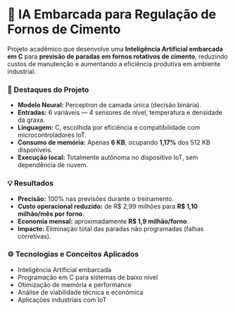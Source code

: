 # 🧠 IA Embarcada para Regulação de Fornos de Cimento

Projeto acadêmico que desenvolve uma **Inteligência Artificial embarcada em C** para **previsão de paradas em fornos rotativos de cimento**, reduzindo custos de manutenção e aumentando a eficiência produtiva em ambiente industrial.

### 🚀 Destaques do Projeto

* **Modelo Neural:** Perceptron de camada única (decisão binária).
* **Entradas:** 6 variáveis — 4 sensores de nível, temperatura e densidade da graxa.
* **Linguagem:** C, escolhida por eficiência e compatibilidade com microcontroladores IoT.
* **Consumo de memória:** Apenas **6 KB**, ocupando **1,17%** dos 512 KB disponíveis.
* **Execução local:** Totalmente autônoma no dispositivo IoT, sem dependência de nuvem.

### 💡 Resultados

* **Precisão:** 100% nas previsões durante o treinamento.
* **Custo operacional reduzido:** de R$ 2,99 milhões para **R$ 1,10 milhão/mês por forno**.
* **Economia mensal:** aproximadamente **R$ 1,9 milhão/forno**.
* **Impacto:** Eliminação total das paradas não programadas (falhas corretivas).

### ⚙️ Tecnologias e Conceitos Aplicados

* Inteligência Artificial embarcada
* Programação em C para sistemas de baixo nível
* Otimização de memória e performance
* Análise de viabilidade técnica e econômica
* Aplicações industriais com IoT
